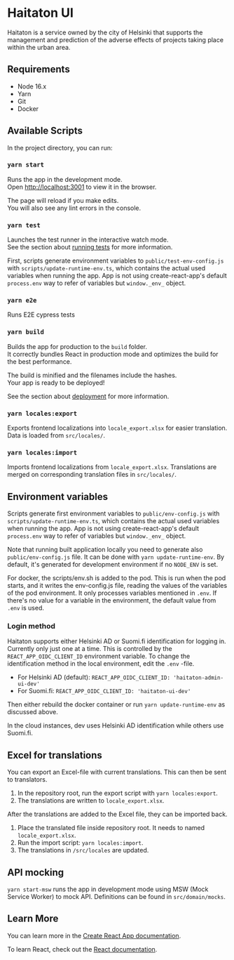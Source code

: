 # Haitaton UI

Haitaton is a service owned by the city of Helsinki that supports the management and prediction of the adverse
effects of projects taking place within the urban area.

## Requirements

- Node 16.x
- Yarn
- Git
- Docker

## Available Scripts

In the project directory, you can run:

### `yarn start`

Runs the app in the development mode.<br />
Open [http://localhost:3001](http://localhost:3001) to view it in the browser.

The page will reload if you make edits.<br />
You will also see any lint errors in the console.

### `yarn test`

Launches the test runner in the interactive watch mode.<br />
See the section about [running tests](https://facebook.github.io/create-react-app/docs/running-tests) for more information.

First, scripts generate environment variables to `public/test-env-config.js`
with `scripts/update-runtime-env.ts`, which contains the actual used variables when running the app.
App is not using create-react-app's default `process.env` way to refer of variables
but `window._env_` object.

### `yarn e2e`

Runs E2E cypress tests

### `yarn build`

Builds the app for production to the `build` folder.<br />
It correctly bundles React in production mode and optimizes the build for the best performance.

The build is minified and the filenames include the hashes.<br />
Your app is ready to be deployed!

See the section about [deployment](https://facebook.github.io/create-react-app/docs/deployment) for more information.

### `yarn locales:export`

Exports frontend localizations into `locale_export.xlsx` for easier translation. Data is loaded
from `src/locales/`.

### `yarn locales:import`

Imports frontend localizations from `locale_export.xlsx`. Translations are merged on corresponding translation files
in `src/locales/`.

## Environment variables

Scripts generate first environment variables to `public/env-config.js` with
`scripts/update-runtime-env.ts`, which contains the actual used variables when running the app. App
is not using create-react-app's default `process.env` way to refer of variables but `window._env_`
object.

Note that running built application locally you need to generate also `public/env-config.js` file.
It can be done with `yarn update-runtime-env`. By default, it's generated for development
environment if no `NODE_ENV` is set.

For docker, the scripts/env.sh is added to the pod. This is run when the pod starts, and it writes
the env-config.js file, reading the values of the variables of the pod environment. It only
processes variables mentioned in `.env`. If there's no value for a variable in the environment, the
default value from `.env` is used.

### Login method

Haitaton supports either Helsinki AD or Suomi.fi identification for logging in. Currently only just
one at a time. This is controlled by the `REACT_APP_OIDC_CLIENT_ID` environment variable. To change
the identification method in the local environment, edit the `.env` -file.

- For Helsinki AD (default):
  `REACT_APP_OIDC_CLIENT_ID: 'haitaton-admin-ui-dev'`
- For Suomi.fi:
  `REACT_APP_OIDC_CLIENT_ID: 'haitaton-ui-dev'`

Then either rebuild the docker container or run `yarn update-runtime-env` as discussed above.

In the cloud instances, dev uses Helsinki AD identification while others use Suomi.fi.

## Excel for translations

You can export an Excel-file with current translations. This can then be sent to translators.

1. In the repository root, run the export script with `yarn locales:export`.
2. The translations are written to `locale_export.xlsx`.

After the translations are added to the Excel file, they can be imported back.

1. Place the translated file inside repository root. It needs to named `locale_export.xlsx`.
2. Run the import script: `yarn locales:import`.
3. The translations in `/src/locales` are updated.

## API mocking

`yarn start-msw` runs the app in development mode using MSW (Mock Service Worker)
to mock API. Definitions can be found in `src/domain/mocks`.

## Learn More

You can learn more in the [Create React App documentation](https://facebook.github.io/create-react-app/docs/getting-started).

To learn React, check out the [React documentation](https://reactjs.org/).
